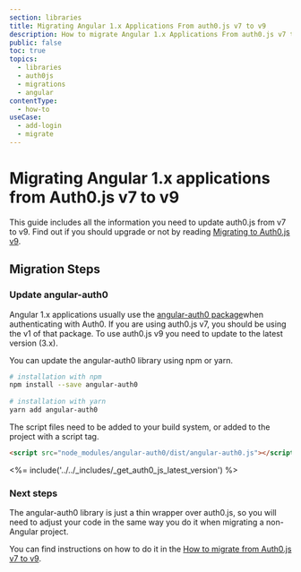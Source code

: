 ```yaml
---
section: libraries
title: Migrating Angular 1.x Applications From auth0.js v7 to v9
description: How to migrate Angular 1.x Applications From auth0.js v7 to v9
public: false
toc: true
topics:
  - libraries
  - auth0js
  - migrations
  - angular
contentType:
  - how-to
useCase:
  - add-login
  - migrate
---
```

# Migrating Angular 1.x applications from Auth0.js v7 to v9

This guide includes all the information you need to update auth0.js from v7 to v9. Find out if you should upgrade or not by reading [Migrating to Auth0.js v9](/libraries/auth0js/v9/migration-guide).

## Migration Steps

### Update angular-auth0

Angular 1.x applications usually use the [angular-auth0 package](https://www.npmjs.com/package/angular-auth0)when authenticating with Auth0. If you are using auth0.js v7, you should be using the v1 of that package. To use auth0.js v9 you need to update to the latest version (3.x).

You can update the angular-auth0 library using npm or yarn.

```bash
# installation with npm
npm install --save angular-auth0
 
# installation with yarn
yarn add angular-auth0
```

The script files need to be added to your build system, or added to the project with a script tag.

```html
<script src="node_modules/angular-auth0/dist/angular-auth0.js"></script>
```

<%= include('../../_includes/_get_auth0_js_latest_version') %>

### Next steps

The angular-auth0 library is just a thin wrapper over auth0.js, so you will need to adjust your code in the same way you do it when migrating a non-Angular project.

You can find instructions on how to do it in the [How to migrate from Auth0.js v7 to v9](/libraries/auth0js/v9/migration-v7-v9).

